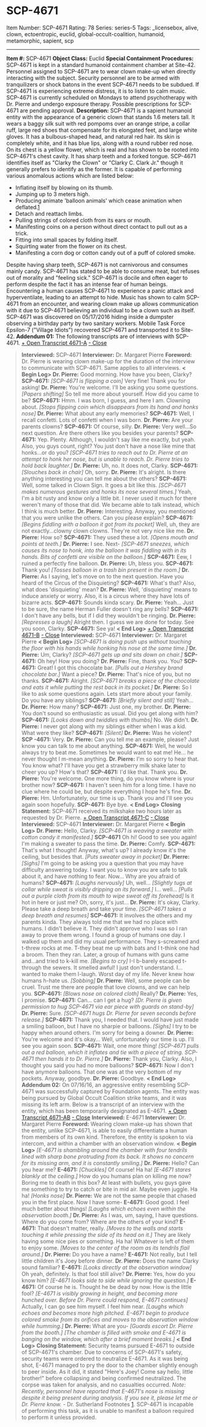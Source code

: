 # SCP-4671
Item Number: SCP-4671
Rating: 78
Series: series-5
Tags: _licensebox, alive, clown, ectoentropic, euclid, global-occult-coalition, humanoid, metamorphic, sapient, scp

---

**Item #:** SCP-4671
**Object Class:** Euclid
**Special Containment Procedures:** SCP-4671 is kept in a standard humanoid containment chamber at Site-42.
Personnel assigned to SCP-4671 are to wear clown make-up when directly interacting with the subject. Security personnel are to be armed with tranquilizers or shock batons in the event SCP-4671 needs to be subdued. If SCP-4671 is experiencing extreme distress, it is to listen to calm music.
SCP-4671 is currently scheduled on Mondays to attend psychotherapy with Dr. Pierre and undergo exposure therapy. Possible prescriptions for SCP-4671 are pending approval.
**Description:** SCP-4671 is a sapient humanoid entity with the appearance of a generic clown that stands 1.6 meters tall. It wears a baggy silk suit with red pompoms over an orange stripe, a collar ruff, large red shoes that compensate for its elongated feet, and large white gloves. It has a bulbous-shaped head, and natural red hair. Its skin is completely white, and it has blue lips, along with a round rubber red nose. On its chest is a yellow flower, which is real and has shown to be rooted into SCP-4671's chest cavity. It has sharp teeth and a forked tongue.
SCP-4671 identifies itself as "Clarky the Clown" or "Clarky C. Clark Jr." though it generally prefers to identify as the former. It is capable of performing various anomalous actions which are listed below:
  * Inflating itself by blowing on its thumb.
  * Jumping up to 3 meters high.
  * Producing animate 'balloon animals' which cease animation when deflated.[1](javascript:;)
  * Detach and reattach limbs.
  * Pulling strings of colored cloth from its ears or mouth.
  * Manifesting coins on a person without direct contact to pull out as a trick.
  * Fitting into small spaces by folding itself.
  * Squirting water from the flower on its chest.
  * Manifesting a corn dog or cotton candy out of a puff of colored smoke.

Despite having sharp teeth, SCP-4671 is not carnivorous and consumes mainly candy. SCP-4671 has stated to be able to consume meat, but refuses out of morality and "feeling sick."
SCP-4671 is docile and often eager to perform despite the fact it has an intense fear of human beings. Encountering a human causes SCP-4671 to experience a panic attack and hyperventilate, leading to an attempt to hide. Music has shown to calm SCP-4671 from an encounter, and wearing clown make up allows communication with it due to SCP-4671 believing an individual to be a clown such as itself.
SCP-4671 was discovered on 05/17/2016 hiding inside a dumpster observing a birthday party by two sanitary workers. Mobile Task Force Epsilon-7 ("Village Idiots") recovered SCP-4671 and transported it to Site-42.
**Addendum 01:** The following transcripts are of interviews with SCP-4671.
[\+ Open Transcript 4671-A](javascript:;)
[\- Close](javascript:;)
> **Interviewed:** SCP-4671
> **Interviewer:** Dr. Margaret Pierre
> **Foreword:** Dr. Pierre is wearing clown make-up for the duration of the interview to communicate with SCP-4671. Same applies to all interviews.
> **< Begin Log>**
> **Dr. Pierre:** Good morning. How have you been, Clarky?
> **SCP-4671:** _[SCP-4671 is flipping a coin]_ Very fine! Thank you for asking!
> **Dr. Pierre:** You're welcome. I'll be asking you some questions. _[Papers shifting]_ So tell me more about yourself. How did you came to be?
> **SCP-4671:** Hmm. I was born, I guess, and here I am. Clowning about. _[Stops flipping coin which disappears from its hand and honks nose]_
> **Dr. Pierre:** What about any early memories?
> **SCP-4671:** Well, I recall confetti. Lots of confetti when I was born.
> **Dr. Pierre:** Are your parents clowns?
> **SCP-4671:** Of course, silly.
> **Dr. Pierre:** Very well…So next question. Are there others like you besides your parents?
> **SCP-4671:** Yep. Plenty. Although, I wouldn't say like me exactly, but yeah. Also, you guys count, right? You just don't have a nose like mine that honks…or do you?
> _[SCP-4671 tries to reach out to Dr. Pierre at an attempt to honk her nose, but is unable to reach. Dr. Pierre tries to hold back laughter.]_
> **Dr. Pierre:** Uh, no. It does not, Clarky.
> **SCP-4671:** _[Slouches back in chair]_ Oh, sorry.
> **Dr. Pierre:** It's alright. Is there anything interesting you can tell me about the others?
> **SCP-4671:** Well, some talked in Clown Sign. It goes a bit like this.
> _[SCP-4671 makes numerous gestures and honks its nose several times.]_
> Yeah, I'm a bit rusty and know only a little bit. I never used it much for there weren't many of those that did. We became able to talk instead, which I think is much better.
> **Dr. Pierre:** Interesting. Anyway, you mentioned that you were unlike the others. Can you please explain?
> **SCP-4671:** _[Begins fiddling with a balloon it got from its pocket]_ Well, uh, they are not exactly…clowny clown clowns. They're not very nice like me.
> **Dr. Pierre:** How so?
> **SCP-4671:** They used these a lot. _[Opens mouth and points at teeth.]_
> **Dr. Pierre:** I see. Next-
> _[SCP-4671 sneezes, which causes its nose to honk, into the balloon it was fiddling with in its hands. Bits of confetti are visible on the balloon.]_
> **SCP-4671:** Eew, I ruined a perfectly fine balloon.
> **Dr. Pierre:** Uh, bless you.
> **SCP-4671:** Thank you! _[Tosses balloon in a trash bin present in the room.]_
> **Dr. Pierre:** As I saying, let's move on to the next question. Have you heard of the Circus of the Disquieting?
> **SCP-4671:** What's that? Also, what does 'disquieting' mean?
> **Dr. Pierre:** Well, 'disquieting' means to induce anxiety or worry. Also, it is a circus where they have lots of bizarre acts.
> **SCP-4671:** Sounds kinda scary.
> **Dr. Pierre:** Yeah… Just to be sure, the name Herman Fuller doesn't ring any bells?
> **SCP-4671:** I don't have any bells, but if I did they wouldn't be ringing.
> **Dr. Pierre:** _[Represses a laugh]_ Alright then. I guess we are done for today. See you soon, Clarky.
> **SCP-4671:** See ya!
> **< End Log>**
[\+ Open Transcript 4671-B](javascript:;)
[\- Close](javascript:;)
> **Interviewed:** SCP-4671
> **Interviewer:** Dr. Margaret Pierre
> **< Begin Log>**
> _[SCP-4671 is doing push ups without touching the floor with his hands while honking his nose at the same time.]_
> **Dr. Pierre:** Um, Clarky?
> _[SCP-4671 gets up and sits down on chair.]_
> **SCP-4671:** Oh hey! How you doing?
> **Dr. Pierre:** Fine, thank you. You?
> **SCP-4671:** Great! I got this chocolate bar. _[Pulls out a Hershey brand chocolate bar.]_ Want a piece?
> **Dr. Pierre:** That's nice of you, but no thanks.
> **SCP-4671:** Alright. _[SCP-4671 breaks a piece of the chocolate and eats it while putting the rest back in its pocket.]_
> **Dr. Pierre:** So I like to ask some questions again. Lets start more about your family. Do you have any siblings?
> **SCP-4671:** _[Briefly silent and still]_ Yeah…
> **Dr. Pierre:** How many?
> **SCP-4671:** Just one, my brother.
> **Dr. Pierre:** You don't sound so enthusiastic as usual. Did you get along with him?
> **SCP-4671:** _[Looks down and twiddles with thumbs]_ No. We didn't.
> **Dr. Pierre:** I never got along with my siblings either when I was a kid. What were they like?
> **SCP-4671:** _[Silent]_
> **Dr. Pierre:** Was he violent?
> **SCP -4671:** Very.
> **Dr. Pierre:** Can you tell me an example, please? Just know you can talk to me about anything.
> **SCP-4671:** Well, he would always try to beat me. Sometimes he would want to eat me! He… he never thought I m-mean anything.
> **Dr. Pierre:** I'm so sorry to hear that. You know what? I'll have you get a strawberry milk shake later to cheer you up? How's that?
> **SCP-4671:** I'd like that. Thank you.
> **Dr. Pierre:** You're welcome. One more thing, do you know where is your brother now?
> **SCP-4671:** I haven't seen him for a long time. I have no clue where he could be, but despite everything I hope he's fine.
> **Dr. Pierre:** Hm. Unfortunately, our time is up. Thank you and I'll see you again soon hopefully.
> **SCP-4671:** Bye bye.
> **< End Log>**
> **Closing Statement:** SCP-4671 received its milkshake two hours later as requested by Dr. Pierre.
[\+ Open Transcript 4671-C](javascript:;)
[\- Close](javascript:;)
> **Interviewed:** SCP-4671
> **Interviewer:** Dr. Margaret Pierre
> **< Begin Log>**
> **Dr. Pierre:** Hello, Clarky.
> _[SCP-4671 is weaving a sweater with cotton candy it manifested.]_
> **SCP-4671** Oh hi! Good to see you again! I'm making a sweater to pass the time.
> **Dr. Pierre:** Comfy.
> **SCP-4671:** That's what I thought! Anyway, what's up? I already know it's the ceiling, but besides that. _[Puts sweater away in pocket]_
> **Dr. Pierre:** _[Sighs]_ I'm going to be asking you a question that you may have difficulty answering today. I want you to know you are safe to talk about it, and have nothing to fear. Now… Why are you afraid of humans?
> **SCP-4671:** _[Laughs nervously]_ Uh, well… _[Slightly tugs at collar while sweat is visibly dripping on its forward.]_ I… well… _[Pulls out a purple cloth from its mouth to wipe sweat off its forehead]_ Is it hot in here or just me? Oh, sorry, it's just…
> **Dr. Pierre:** It's okay, Clarky. Please take a deep breath and take your time.
> _[SCP-4671 takes a deep breath and resumes]_
> **SCP-4671:** It involves the others and my parents kinda. They always told me that we had no place with humans. I didn't believe it. They didn't approve who I was so I ran away to prove them wrong.
> I found a group of humans one day. I walked up them and did my usual performance. They s-screamed and t-threw rocks at me. T-they beat me up with bats and I t-think one had a broom. Then they ran. Later, a group of humans with guns came and…and tried to k-kill me. _[Begins to cry]_
> I-I b-barely escaped t-through the sewers. It smelled awful! I just don't understand. I… wanted to make them l-laugh. Worst day of my life. Never knew how humans h-hate us. _[Sobbing]_
> **Dr. Pierre:** Well, some people can be cruel. Trust me there are people that love clowns, and we can help you.
> **SCP-4671:** _[Blows nose on colored cloth]_ Really?
> **Dr. Pierre:** Yes, I promise.
> **SCP-4671:** Can… can I get a hug?
> _[Dr. Pierre is given permission to hug SCP-4671 via ear piece with guards on stand-by]_
> **Dr. Pierre:** Sure.
> _[SCP-4671 hugs Dr. Pierre for seven seconds before release.]_
> **SCP-4671:** Thank you, I needed that. I would have just made a smiling balloon, but I have no sharpie or balloons. _[Sighs]_ I try to be happy when around others. I'm sorry for being a downer.
> **Dr. Pierre:** You're welcome and it's okay… Well, unfortunately our time is up. I'll see you again soon.
> **SCP-4671:** Wait, one more thing!
> _[SCP-4671 pulls out a red balloon, which it inflates and tie with a piece of string. SCP-4671 then hands it to Dr. Pierre.]_
> **Dr. Pierre:** Thank you, Clarky. Also, I thought you said you had no more balloons?
> **SCP-4671:** Now I don't have anymore balloons. That one was at the very bottom of my pockets. Anyway, goodbye.
> **Dr. Pierre:** Goodbye.
> **< End Log>**
**Addendum 02:** On 07/16/16, an aggressive entity resembling SCP-4671 was successfully captured by Foundation agents. The entity was being pursued by Global Occult Coalition strike teams, and it was missing its left arm. Below is a transcript of an interview with the entity, which has been temporarily designated as E-4671.
[\+ Open Transcript 4671-AB](javascript:;)
[\- Close](javascript:;)
> **Interviewed:** E-4671
> **Interviewer:** Dr. Margaret Pierre
> **Foreword:** Wearing clown make-up has shown that the entity, unlike SCP-4671, is able to easily differentiate a human from members of its own kind. Therefore, the entity is spoken to via intercom, and within a chamber with an observation window.
> **< Begin Log>**
> _[E-4671 is shambling around the chamber with four tendrils lined with sharp bone protruding from its back. It shows no concern for its missing arm, and it is constantly smiling.]_
> **Dr. Pierre:** Hello? Can you hear me?
> **E-4671:** _[Chuckles]_ Of course! Ha ha!
> _[E-4671 stares blankly at the ceiling.]_
> How do you humans plan on killing me now? Boring me to death in this box? At least with bullets, you guys gave me something to try to catch or bite in mid air. Maybe even juggle. Ha ha! _[Honks nose]_
> **Dr. Pierre:** We are not the same people that chased you in the first place. Now I have some-
> **E-4671:** Good good. I feel much better about things! _[Laughs which echoes even within the observation booth.]_
> **Dr. Pierre:** As I was, um, saying, I have questions. Where do you come from? Where are the others of your kind?
> **E-4671:** That doesn't matter, really. _[Moves to the walls and starts touching it while pressing the side of its head on it.]_ They are likely having some nice pies or something. Ha ha! Whatever is left of them to enjoy some.
> _[Moves to the center of the room as its tendrils flail around.]_
> **Dr. Pierre:** Do you have a name?
> **E-4671:** Not really, but I tell little children it's Joey before dinner.
> **Dr. Pierre:** Does the name Clarky sound familiar?
> **E-4671:** _[Looks directly at the observation window]_ Oh yeah, definitely. Is that fool still alive?
> **Dr. Pierre:** Yes, how do you know him?
> _[E-4671 looks side to side while ignoring the question.]_
> **E-4671:** Of course he is. Thought he be dead by now. How is the little fool?
> _[E-4671 is visibly growing in height, and becoming more hunched over. Before Dr. Pierre could respond, E-4671 continues]_
> Actually, I can go see him myself. I feel him near.
> _[Laughs which echoes and becomes more high pitched. E-4671 begin to produce colored smoke from its orifices and moves to the observation window while humming.]_
> **Dr. Pierre:** What are you- _[Guards escort Dr. Pierre from the booth.]_
> _[The chamber is filled with smoke and E-4671 is banging on the window, which after a brief moment breaks.]_
> **< End Log>**
> **Closing Statement:** Security teams pursued E-4671 to outside of SCP-4671's chamber. Due to concerns of SCP-4671's safety, security teams were ordered to neutralize E-4671. As it was being shot, E-4671 managed to pry the door to the chamber slightly enough to peer inside. As it did, it stated "Here's Joey! Come say hello, little brother!" before collapsing and being confirmed neutralized.
> The corpse was taken for analysis, and no casualties occurred.
> _Note: Recently, personnel have reported that E-4671's nose is missing despite it being present during analysis. If you see it, please let me or Dr. Pierre know._ \- Dr. Sutherland
Footnotes
[1](javascript:;). SCP-4671 is incapable of performing this task, as it is unable to manifest a balloon required to perform it unless provided.